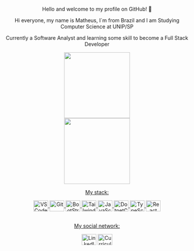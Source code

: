   
 <p align="center">Hello and welcome to my profile on GitHub! 👋</p>
  <p align="center"">Hi everyone, my name is Matheus, I`m from Brazil and I am Studying Computer Science at UNIP/SP</p>
  <p align="center"">Currently a Software Analyst and learning some skill to become a Full Stack Developer</p>
  
 <div align="center">
   <a href="https://github.com/matpaulo">
   <img height="180em" src="https://github-readme-stats.vercel.app/api?username=matpaulo&show_icons=true&theme=tokyonight&include_all_commits=true&count_private=true"/><br>
   <img height="180em" src="https://github-readme-stats.vercel.app/api/top-langs/?username=matpaulo&layout=compact&langs_count=6&theme=tokyonight"/>
</div>

<p align="center">My stack:</p>
<div style="display: inline_block"  align="center">
  <img align="center" alt="VSCode" height="30" width="40" src="https://cdn.jsdelivr.net/gh/devicons/devicon/icons/vscode/vscode-original.svg">
  <img align="center" alt="Git" height="30" width="40" src="https://cdn.jsdelivr.net/gh/devicons/devicon/icons/git/git-original.svg">
  <img align="center" alt="BootStrap" height="30" width="40"src="https://cdn.jsdelivr.net/gh/devicons/devicon@latest/icons/bootstrap/bootstrap-original.svg" />
  <img align="center" alt="Tailwindcss" height="30" width="40" src="https://cdn.jsdelivr.net/gh/devicons/devicon@latest/icons/tailwindcss/tailwindcss-original.svg">
  <img align="center" alt="JavaScript" height="30" width="40" src="https://cdn.jsdelivr.net/gh/devicons/devicon/icons/javascript/javascript-plain.svg">
  <img align="center" alt="DotnetCore" height="30" width="40" src="https://cdn.jsdelivr.net/gh/devicons/devicon@latest/icons/dotnetcore/dotnetcore-original.svg"> 
  <img align="center" alt="TypeScript" height="30" width="40" src="https://cdn.jsdelivr.net/gh/devicons/devicon@latest/icons/typescript/typescript-original.svg">
  <img align="center" alt="React" height="30" width="40" src="https://cdn.jsdelivr.net/gh/devicons/devicon/icons/react/react-original.svg"> 
</div><br>

<p align="center">My social network:</p>
<div align="center"> 
  <a href="https://www.linkedin.com/in/matheus-paulo-291828210" target="_blank"><img src="https://cdn.jsdelivr.net/gh/devicons/devicon@latest/icons/linkedin/linkedin-original.svg" align="center" alt="LinkedIn" height="30" width="40"></a>
  <a href="https://docs.google.com/document/d/1-3iIwgKjMjqMh-DCO9nX_dDnduhGLFg2oNl0mCutsOM/edit?usp=sharing" target="_blank"><img src="https://cdn.jsdelivr.net/gh/devicons/devicon@latest/icons/safari/safari-original.svg"  align="center" alt="Curriculo" height="30" width="40"></a>
</div>
